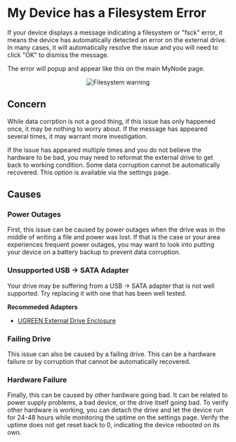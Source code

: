 # My Device has a Filesystem Error

If your device displays a message indicating a filesystem or "fsck" error, it means the device has automatically detected an error on the external drive. In many cases, it will automatically resolve the issue and you will need to click "OK" to dismiss the message.

The error will popup and appear like this on the main MyNode page.

<center>
  <figure>
    <img src="/images/troubleshooting/fsck.png" alt="Filesystem warning">
  </figure>
</center>

## Concern

While data corrption is not a good thing, if this issue has only happened once, it may be nothing to worry about. If the message has appeared several times, it may warrant more investigation.

If the issue has appeared multiple times and you do not believe the hardware to be bad, you may need to reformat the external drive to get back to working condition. Some data corruption cannot be automatically recovered. This option is available via the settings page.

## Causes

### Power Outages

First, this issue can be caused by power outages when the drive was in the middle of writing a file and power was lost. If that is the case or your area experiences frequent power outages, you may want to look into putting your device on a battery backup to prevent data corruption.

### Unsupported USB -> SATA Adapter

Your drive may be suffering from a USB -> SATA adapter that is not well supported. Try replacing it with one that has been well tested.

**Recommeded Adapters**

+ [UGREEN External Drive Enclosure](https://amzn.to/3b2gowf)

### Failing Drive

This issue can also be caused by a failing drive. This can be a hardware failure or by corruption that cannot be automatically recovered.

### Hardware Failure

Finally, this can be caused by other hardware going bad. It can be related to power supply problems, a bad device, or the drive itself going bad. To verify other hardware is working, you can detach the drive and let the device run for 24-48 hours while monitoring the uptime on the settings page. Verify the uptime does not get reset back to 0, indicating the device rebooted on its own.
